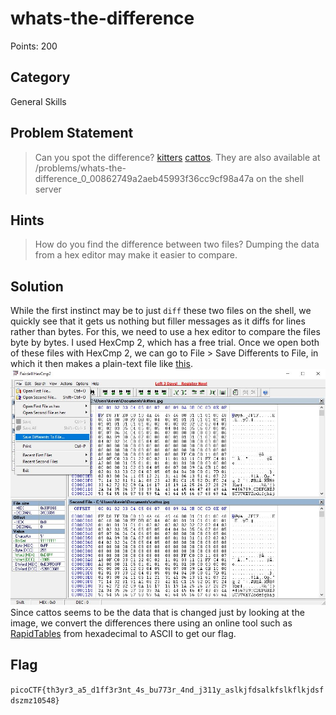 # whats-the-difference
Points: 200
## Category
General Skills
## Problem Statement
> Can you spot the difference? [kitters](kitters.jpg) [cattos](cattos.jpg). They are also available at /problems/whats-the-difference_0_00862749a2aeb45993f36cc9cf98a47a on the shell server
## Hints
> How do you find the difference between two files?
> Dumping the data from a hex editor may make it easier to compare.
## Solution
While the first instinct may be to just `diff` these two files on the shell, we quickly see that it gets us nothing but filler messages as it diffs for lines rather than bytes. For this, we need to use a hex editor to compare the files byte by bytes. I used HexCmp 2, which has a free trial. Once we open both of these files with HexCmp 2, we can go to File > Save Differents to File, in which it then makes a plain-text file like [this](differ). 
![Screenshot](screenshot.JPG)
Since cattos seems to be the data that is changed just by looking at the image, we convert the differences there using an online tool such as [RapidTables](https://www.rapidtables.com/convert/number/hex-to-ascii.html) from hexadecimal to ASCII to get our flag.
## Flag
`picoCTF{th3yr3_a5_d1ff3r3nt_4s_bu773r_4nd_j311y_aslkjfdsalkfslkflkjdsfdszmz10548}`